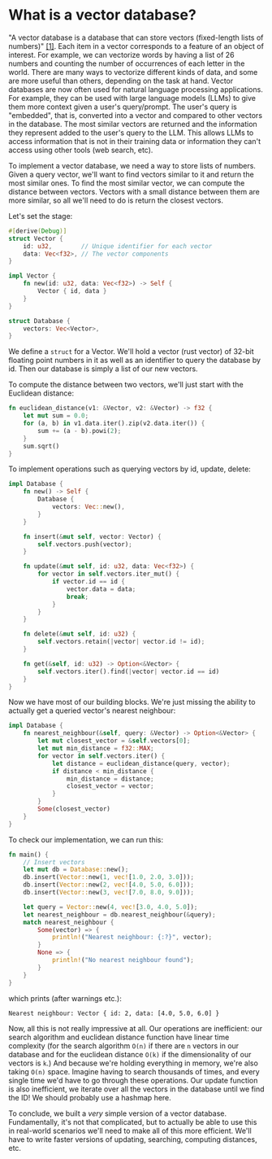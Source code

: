 # What is a vector database?

"A vector database is a database that can store vectors (fixed-length lists of numbers)" [[1]](https://en.wikipedia.org/wiki/Vector_database). Each item in a vector corresponds to a feature of an object of interest. For example, we can vectorize words by having a list of 26 numbers and counting the number of occurrences of each letter in the world. There are many ways to vectorize different kinds of data, and some are more useful than others, depending on the task at hand. Vector databases are now often used for natural language processing applications. For example, they can be used with large language models (LLMs) to give them more context given a user's query/prompt. The user's query is "embedded", that is, converted into a vector and compared to other vectors in the database. The most similar vectors are returned and the information they represent added to the user's query to the LLM. This allows LLMs to access information that is not in their training data or information they can't access using other tools (web search, etc).

To implement a vector database, we need a way to store lists of numbers. Given a query vector, we'll want to find vectors similar to it and return the most similar ones. To find the most similar vector, we can compute the distance between vectors. Vectors with a small distance between them are more similar, so all we'll need to do is return the closest vectors. 


Let's set the stage:

```rust
#[derive(Debug)]
struct Vector {
    id: u32,        // Unique identifier for each vector
    data: Vec<f32>, // The vector components
}

impl Vector {
    fn new(id: u32, data: Vec<f32>) -> Self {
        Vector { id, data }
    }
}

struct Database {
    vectors: Vec<Vector>,
}
```

We define a `struct` for a Vector. We'll hold a vector (rust vector) of 32-bit floating point numbers in it as well as an identifier to query the database by id. Then our database is simply a list of our new vectors.

To compute the distance between two vectors, we'll just start with the Euclidean distance:

```rust
fn euclidean_distance(v1: &Vector, v2: &Vector) -> f32 {
    let mut sum = 0.0;
    for (a, b) in v1.data.iter().zip(v2.data.iter()) {
        sum += (a - b).powi(2);
    }
    sum.sqrt()
}
```

To implement operations such as querying vectors by id, update, delete:

```rust
impl Database {
    fn new() -> Self {
        Database {
            vectors: Vec::new(),
        }
    }

    fn insert(&mut self, vector: Vector) {
        self.vectors.push(vector);
    }

    fn update(&mut self, id: u32, data: Vec<f32>) {
        for vector in self.vectors.iter_mut() {
            if vector.id == id {
                vector.data = data;
                break;
            }
        }
    }

    fn delete(&mut self, id: u32) {
        self.vectors.retain(|vector| vector.id != id);
    }

    fn get(&self, id: u32) -> Option<&Vector> {
        self.vectors.iter().find(|vector| vector.id == id)
    }
}
```

Now we have most of our building blocks. We're just missing the ability to actually get a queried vector's nearest neighbour:

```rust
impl Database {
    fn nearest_neighbour(&self, query: &Vector) -> Option<&Vector> {
        let mut closest_vector = &self.vectors[0];
        let mut min_distance = f32::MAX;
        for vector in self.vectors.iter() {
            let distance = euclidean_distance(query, vector);
            if distance < min_distance {
                min_distance = distance;
                closest_vector = vector;
            }
        }
        Some(closest_vector)
    }
}
```

To check our implementation, we can run this:

```rust
fn main() {
    // Insert vectors
    let mut db = Database::new();
    db.insert(Vector::new(1, vec![1.0, 2.0, 3.0]));
    db.insert(Vector::new(2, vec![4.0, 5.0, 6.0]));
    db.insert(Vector::new(3, vec![7.0, 8.0, 9.0]));

    let query = Vector::new(4, vec![3.0, 4.0, 5.0]);
    let nearest_neighbour = db.nearest_neighbour(&query);
    match nearest_neighbour {
        Some(vector) => {
            println!("Nearest neighbour: {:?}", vector);
        }
        None => {
            println!("No nearest neighbour found");
        }
    }
}
```

which prints (after warnings etc.):

```
Nearest neighbour: Vector { id: 2, data: [4.0, 5.0, 6.0] }
```

Now, all this is not really impressive at all. Our operations are inefficient: our search algorithm and euclidean distance function have linear time complexity (for the search algorithm `O(n)` if there are `n` vectors in our database and for the euclidean distance `O(k)` if the dimensionality of our vectors is `k`.)
And because we're holding everything in memory, we're also taking `O(n)` space.
Imagine having to search thousands of times, and every single time we'd have to go through these operations. 
Our update function is also inefficient, we iterate over all the vectors in the database until we find the ID! We should probably use a hashmap here.

To conclude, we built a *very* simple version of a vector database. Fundamentally, it's not that complicated, but to actually be able to use this in real-world scenarios we'll need to make all of this more efficient. We'll have to write faster versions of updating, searching, computing distances, etc.

